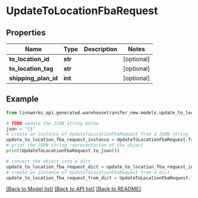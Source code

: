# UpdateToLocationFbaRequest


## Properties

Name | Type | Description | Notes
------------ | ------------- | ------------- | -------------
**to_location_id** | **str** |  | [optional] 
**to_location_tag** | **str** |  | [optional] 
**shipping_plan_id** | **int** |  | [optional] 

## Example

```python
from linnworks_api.generated.warehousetransfer_new.models.update_to_location_fba_request import UpdateToLocationFbaRequest

# TODO update the JSON string below
json = "{}"
# create an instance of UpdateToLocationFbaRequest from a JSON string
update_to_location_fba_request_instance = UpdateToLocationFbaRequest.from_json(json)
# print the JSON string representation of the object
print(UpdateToLocationFbaRequest.to_json())

# convert the object into a dict
update_to_location_fba_request_dict = update_to_location_fba_request_instance.to_dict()
# create an instance of UpdateToLocationFbaRequest from a dict
update_to_location_fba_request_from_dict = UpdateToLocationFbaRequest.from_dict(update_to_location_fba_request_dict)
```
[[Back to Model list]](../README.md#documentation-for-models) [[Back to API list]](../README.md#documentation-for-api-endpoints) [[Back to README]](../README.md)


